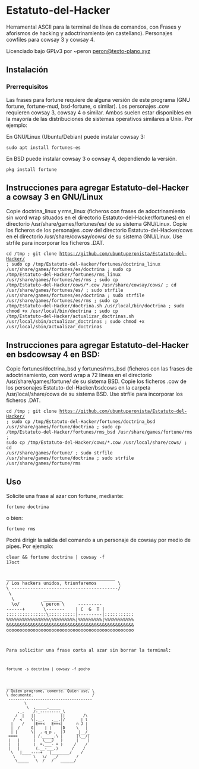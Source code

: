 # Estatuto-del-Hacker

Herramental ASCII para la terminal de línea de comandos, con Frases y aforismos de hacking y adoctrinamiento (en castellano). 
Personajes cowfiles para cowsay 3 y cowsay 4.

Licenciado bajo GPLv3 por ~peron <peron@texto-plano.xyz>

## Instalación

### Prerrequisitos
Las frases para fortune requiere de alguna versión de este programa (GNU fortune, fortune-mud, bsd-fortune, o similar). 
Los personajes .cow requieren cowsay 3, cowsay 4 o similar. Ambos suelen estar disponibles en la mayoría de las distribuciones de sistemas operativos similares a Unix. Por ejemplo:

En GNU/Linux (Ubuntu/Debian) puede instalar cowsay 3:

<code bash>sudo apt install fortunes-es</code>

En BSD puede instalar cowsay 3 o cowsay 4, dependiendo la versión.

<code bash>pkg install fortune</code>

## Instrucciones para agregar Estatuto-del-Hacker a cowsay 3 en GNU/Linux

Copie doctrina_linux y rms_linux (ficheros con frases de adoctrinamiento sin word wrap situados en el directorio Estatuto-del-Hacker/fortunes) en el directorio <file>/usr/share/games/fortunes/es/</file> de su sistema GNU/Linux. 
Copie los ficheros de los personajes .cow del directorio <file>Estatuto-del-Hacker/cows</file> en el directorio <file>/usr/share/cowsay/cows/</file> de su sistema GNU/Linux. 
Use strfile para incorporar los ficheros .DAT. 

<code bash>cd /tmp ;
git clone https://github.com/ubuntuperonista/Estatuto-del-Hacker/ ;
sudo cp /tmp/Estatuto-del-Hacker/fortunes/doctrina_linux /usr/share/games/fortunes/es/doctrina ;
sudo cp /tmp/Estatuto-del-Hacker/fortunes/rms_linux /usr/share/games/fortunes/es/rms ;
sudo cp /tmp/Estatuto-del-Hacker/cows/*.cow /usr/share/cowsay/cows/ ;
cd /usr/share/games/fortunes/es/ ;
sudo strfile /usr/share/games/fortunes/es/doctrina ;
sudo strfile /usr/share/games/fortunes/es/rms ;
sudo cp /tmp/Estatuto-del-Hacker/doctrina.sh /usr/local/bin/doctrina ;
sudo chmod +x /usr/local/bin/doctrina ;
sudo cp /tmp/Estatuto-del-Hacker/actualizar_doctrinas.sh /usr/local/sbin/actualizar_doctrinas ;
sudo chmod +x /usr/local/sbin/actualizar_doctrinas
</code>

## Instrucciones para agregar Estatuto-del-Hacker en bsdcowsay 4 en BSD:

Copie <file>fortunes/doctrina_bsd</file> y <file>fortunes/rms_bsd</file> (ficheros con las frases de adoctrinamiento, con word wrap a 72 líneas en el directorio <file>/usr/share/games/fortune/</file> de su sistema BSD.
Copie los ficheros <file>.cow</file> de los personajes <file>Estatuto-del-Hacker/bsdcows</file> en la carpeta <file>/usr/local/share/cows</file> de su sistema BSD.
Use strfile para incorporar los ficheros .DAT.

<code bash>cd /tmp ;
git clone https://github.com/ubuntuperonista/Estatuto-del-Hacker/ ;
sudo cp /tmp/Estatuto-del-Hacker/fortunes/doctrina_bsd /usr/share/games/fortune/doctrina ;
sudo cp /tmp/Estatuto-del-Hacker/fortunes/rms_bsd /usr/share/games/fortune/rms ;
sudo cp /tmp/Estatuto-del-Hacker/cows/*.cow /usr/local/share/cows/ ;
cd /usr/share/games/fortune/ ;
sudo strfile /usr/share/games/fortune/doctrina ;
sudo strfile /usr/share/games/fortune/rms</code>
  
## Uso

Solicite una frase al azar con fortune, mediante:

<code bash>fortune doctrina</code>

o bien:

<code bash>fortune rms</code>

Podrá dirigir la salida del comando a un personaje de cowsay por medio de pipes. 
Por ejemplo:

<code bash>clear && fortune doctrina | cowsay -f 17oct</code>

<code>
_________________________________________
/ Los hackers unidos, triunfaremos        \
\ ----------------------------------------/
 \
  \           _______
  \o/        \ peron \     ---------
------+       \-------    | C  G  T |
:::::::::::::::\::::::::::|---------|:::::::::::
%%%%%%%%%%%%%%%%\%%%%%%%%%|%%%%%%%%%|%%%%%%%%%%%
&&&&&&&&&&&&&&&&&&&&&&&&&&&&&&&&&&&&&&&&&&&&&&&&
oooooooooooooooooooooooooooooooooooooooooooooooo
    <o/ ~   \o\  ~o|  o/    o  _____   _o
     |  +o   |    |   |     |\|chori|   |\
    /\  /z   /\   /\  /\   /\  o   o    /\</code>

Para solicitar una frase corta al azar sin borrar la terminal:

<code bash>fortune -s doctrina | cowsay -f pocho</code>

<code>
_____________________________________
/ Quien programe, comente. Quien use, \
\ documente.                          /
 -------------------------------------
        \
         \  ,_____._____
     ,_.    /-_---------_\
    /  |   ||           ||        /\
   /  <    \|.__.   .__.|/       | l
  |    /    |E==<   E==<|      n J |
  |  /     G|    | |    |D     \   |
  | |      \|  , q_p ,  |J     _|__/_
 ====       | /._____.\ |      |\__/|
 |   |      (   \___J   )      |    |
 |   |      (  =.___- = )     /    /
 |   |       (.__-___,)      /    /
  \   |____----+   |________/    /
   \        \   \/   _/        /
    \_____   \  /   /   ______/</code>
